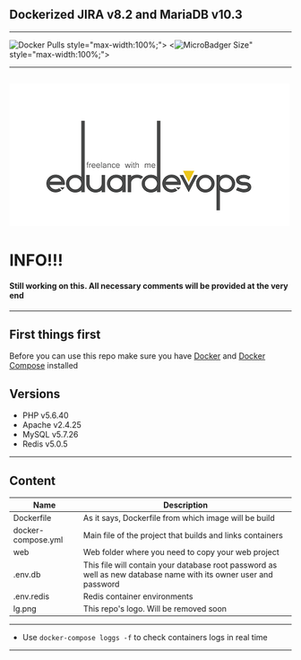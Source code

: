 ## Dockerized JIRA v8.2 and MariaDB v10.3
------
<img alt="Docker Pulls" src="https://img.shields.io/docker/pulls/eduardevops/jira8.2.svg"> style="max-width:100%;"> <<img alt="MicroBadger Size" src="https://img.shields.io/microbadger/image-size/eduardevops/jira8.2.svg?style=plastic">" style="max-width:100%;">


------

![Logo](lg.png)
------

# INFO!!!
####  Still working on this. All necessary comments will be provided at the very end
------
## First things first
Before you can use this repo make sure you have [Docker](https://www.docker.com/) and [Docker Compose](https://docs.docker.com/compose/install/) installed

## Versions
*	PHP v5.6.40
*	Apache v2.4.25
*	MySQL v5.7.26
*	Redis v5.0.5
------

## Content
Name| Description
------------ | -------------
Dockerfile | As it says, Dockerfile from which image will be build
docker-compose.yml  | Main file of the project that builds and links containers
web | Web folder where you need to copy your web project
.env.db | This file will contain your database root password as well as new database name with its owner user and password
.env.redis | Redis container environments
lg.png | This repo's logo. Will be removed soon
------

* Use `docker-compose loggs -f` to check containers logs in real time
------
